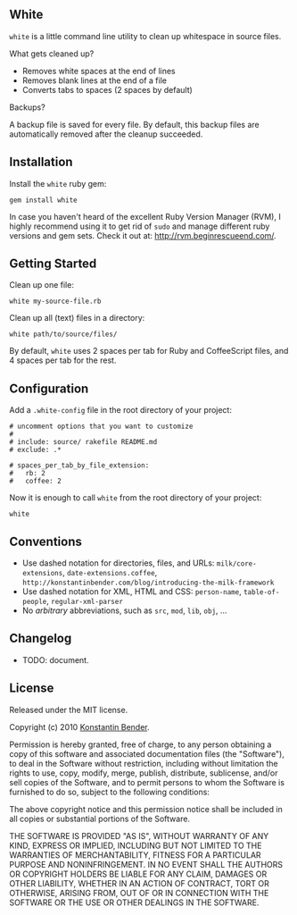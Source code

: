 White
-----

`white` is a little command line utility to clean up whitespace in source files.

What gets cleaned up?

* Removes white spaces at the end of lines
* Removes blank lines at the end of a file
* Converts tabs to spaces (2 spaces by default)

Backups?

A backup file is saved for every file. By default, this backup files are
automatically removed after the cleanup succeeded.


Installation
------------

Install the `white` ruby gem:

    gem install white

In case you haven't heard of the excellent Ruby Version Manager (RVM), I highly
recommend using it to get rid of `sudo` and manage different ruby versions and
gem sets. Check it out at: <http://rvm.beginrescueend.com/>.


Getting Started
---------------

Clean up one file:

    white my-source-file.rb

Clean up all (text) files in a directory:

    white path/to/source/files/

By default, `white` uses 2 spaces per tab for Ruby and CoffeeScript files, and
4 spaces per tab for the rest.


Configuration
-------------

Add a `.white-config` file in the root directory of your project:

    # uncomment options that you want to customize
    #
    # include: source/ rakefile README.md
    # exclude: .*

    # spaces_per_tab_by_file_extension:
    #   rb: 2
    #   coffee: 2

Now it is enough to call `white` from the root directory of your project:

    white


Conventions
-----------

* Use dashed notation for directories, files, and URLs: `milk/core-extensions`,
  `date-extensions.coffee`, `http://konstantinbender.com/blog/introducing-the-milk-framework`
* Use dashed notation for XML, HTML and CSS: `person-name`, `table-of-people`,
  `regular-xml-parser`
* No *arbitrary* abbreviations, such as `src`, `mod`, `lib`, `obj`, ...


Changelog
---------

* TODO: document.


License
-------

Released under the MIT license.

Copyright (c) 2010 [Konstantin Bender](https://github.com/konstantinbender).

Permission is hereby granted, free of charge, to any person obtaining a copy
of this software and associated documentation files (the "Software"), to deal
in the Software without restriction, including without limitation the rights
to use, copy, modify, merge, publish, distribute, sublicense, and/or sell
copies of the Software, and to permit persons to whom the Software is
furnished to do so, subject to the following conditions:

The above copyright notice and this permission notice shall be included in
all copies or substantial portions of the Software.

THE SOFTWARE IS PROVIDED "AS IS", WITHOUT WARRANTY OF ANY KIND, EXPRESS OR
IMPLIED, INCLUDING BUT NOT LIMITED TO THE WARRANTIES OF MERCHANTABILITY,
FITNESS FOR A PARTICULAR PURPOSE AND NONINFRINGEMENT. IN NO EVENT SHALL THE
AUTHORS OR COPYRIGHT HOLDERS BE LIABLE FOR ANY CLAIM, DAMAGES OR OTHER
LIABILITY, WHETHER IN AN ACTION OF CONTRACT, TORT OR OTHERWISE, ARISING FROM,
OUT OF OR IN CONNECTION WITH THE SOFTWARE OR THE USE OR OTHER DEALINGS IN
THE SOFTWARE.
